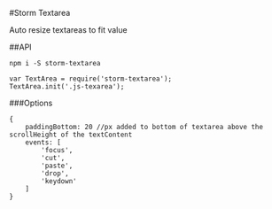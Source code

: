 #Storm Textarea

Auto resize textareas to fit value

##API
```
npm i -S storm-textarea
```
```
var TextArea = require('storm-textarea');
TextArea.init('.js-texarea');
```

###Options
```
{
    paddingBottom: 20 //px added to bottom of textarea above the scrollHeight of the textContent
    events: [
        'focus',
        'cut',
        'paste',
        'drop',
        'keydown'
    ]
}
```